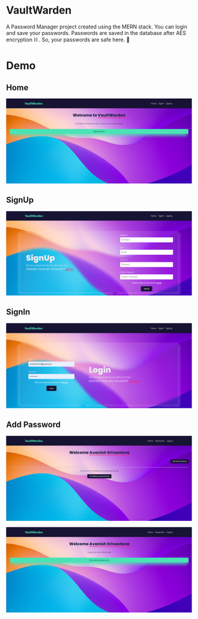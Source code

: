 # VaultWarden

A Password Manager project created using the MERN stack.
You can login and save your passwords. Passwords are saved in the database after AES encryption ⛓️ . So, your passwords are safe here. 🦺

# Demo

## Home
![](./images/Home.png)

## SignUp
![](./images/SignUp.png)

## SignIn
![](./images/SignIn.png)

## Add Password
![](./images/AddPasswordMain.png)

![](./images/AddPassword.png)
